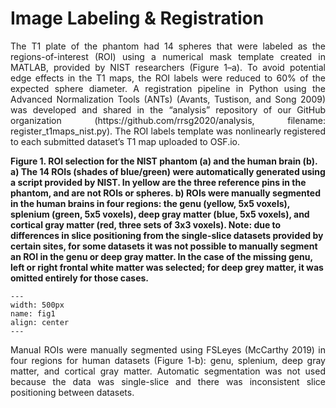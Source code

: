 # Image Labeling & Registration

<p style="text-align:justify;">
The  T1 plate of the phantom had 14 spheres that were labeled as the regions-of-interest (ROI) using a numerical mask template created in MATLAB, provided by NIST researchers (Figure 1–a).  To avoid potential edge effects in the T1 maps, the ROI labels were reduced to 60% of the expected sphere diameter. A registration pipeline in Python using the Advanced Normalization Tools (ANTs) (Avants, Tustison, and Song 2009) was developed and shared in the “analysis” repository of our GitHub organization (https://github.com/rrsg2020/analysis, filename: register_t1maps_nist.py). The ROI labels template was nonlinearly registered to each submitted dataset’s T1 map uploaded to OSF.io.
</p>

<b style="text-align:justify;">
Figure 1. ROI selection for the NIST phantom (a) and the human brain (b). a) The 14 ROIs (shades of blue/green) were automatically generated using a script provided by NIST. In yellow are the three reference pins in the phantom, and are not ROIs or spheres. b) ROIs were manually segmented in the human brains in four regions: the genu (yellow, 5x5 voxels), splenium (green, 5x5 voxels), deep gray matter (blue, 5x5 voxels), and cortical gray matter (red, three sets of 3x3 voxels). Note: due to differences in slice positioning from the single-slice datasets provided by certain sites, for some datasets it was not possible to manually segment an ROI in the genu or deep gray matter. In the case of the missing genu, left or right frontal white matter was selected; for deep grey matter, it was omitted entirely for those cases.
</b>

```{image} images/fig1.png
---
width: 500px
name: fig1
align: center
---
```


<p style="text-align:justify;">
Manual ROIs were manually segmented using FSLeyes (McCarthy 2019) in four regions for human datasets (Figure 1-b): genu, splenium, deep gray matter, and cortical gray matter. Automatic segmentation was not used because the data was single-slice and there was inconsistent slice positioning between datasets.
</p>